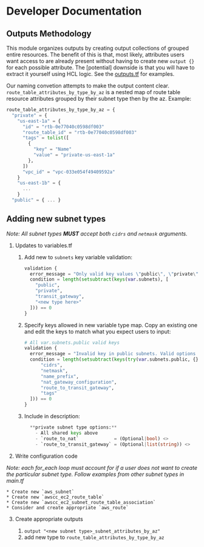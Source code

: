 # Developer Documentation

## Outputs Methodology

This module organizes outputs by creating output collections of grouped entire resources. The benefit of this is that, most likely, attributes users want access to are already present without having to create new `output {}` for each possible attribute. The [potential] downside is that you will have to extract it yourself using HCL logic. See the [outputs.tf](https://github.com/aws-ia/terraform-aws-vpc/blob/b7396f072a95feb367fbc0916f1d2b83a24649df/outputs.tf) for examples.

Our naming convetion attempts to make the output content clear. `route_table_attributes_by_type_by_az` is a nested map of route table resource attributes grouped by their subnet type then by the az.  Example:
```terraform
route_table_attributes_by_type_by_az = {
  "private" = {
    "us-east-1a" = {
      "id" = "rtb-0e77040c0598df003"
      "route_table_id" = "rtb-0e77040c0598df003"
      "tags" = tolist([
        {
          "key" = "Name"
          "value" = "private-us-east-1a"
        },
      ])
      "vpc_id" = "vpc-033e054f49409592a"
    }
    "us-east-1b" = {
      ...
    }
  "public" = { ... }
```

## Adding new subnet types

*Note: All subnet types **MUST** accept both `cidrs` and `netmask` arguments.*

1. Updates to variables.tf

    1. Add new to `subnets` key variable validation:

        ```terraform
        validation {
          error_message = "Only valid key values \"public\", \"private\", or \"transit_gateway\"."
          condition = length(setsubtract(keys(var.subnets), [
            "public",
            "private",
            "transit_gateway",
            "<new type here>"
          ])) == 0
        }
        ```

    1. Specify keys allowed in new variable type map. Copy an existing one and edit the keys to match what you expect users to input:

        ```terraform
        # All var.subnets.public valid keys
        validation {
          error_message = "Invalid key in public subnets. Valid options include: \"cidrs\", \"netmask\", \"name_prefix\", \"nat_gateway_configuration\", \"tags\"."
          condition = length(setsubtract(keys(try(var.subnets.public, {})), [
              "cidrs",
              "netmask",
              "name_prefix",
              "nat_gateway_configuration",
              "route_to_transit_gateway",
              "tags"
          ])) == 0
        }
        ```

   1. Include in description:

      ```terraform
        **private subnet type options:**
          - All shared keys above
          - `route_to_nat`             = (Optional|bool) <>
          - `route_to_transit_gateway` = (Optional|list(string)) <>
      ```

2. Write configuration code

*Note: each for_each loop must account for if a user does not want to create the particular subnet type. Follow examples from other subnet types in main.tf*

    * Create new `aws_subnet`
    * Create new `awscc_ec2_route_table`
    * Create new `awscc_ec2_subnet_route_table_association`
    * Consider and create appropriate `aws_route`


3. Create appropriate outputs

    1. `output "<new subnet type>_subnet_attributes_by_az"`
    1. add new type to `route_table_attributes_by_type_by_az`

